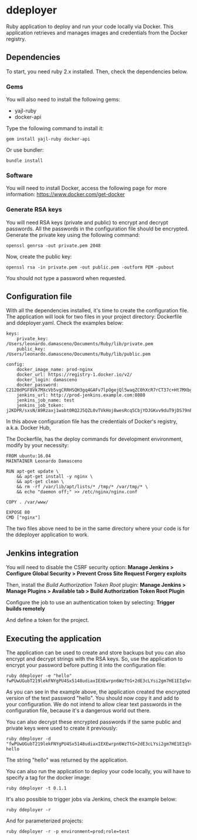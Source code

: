 
# ddeployer

Ruby application to deploy and run your code locally via Docker. This
application retrieves and manages images and credentials from the Docker registry.

## Dependencies

To start, you need ruby 2.x installed. Then, check the dependencies below.

### Gems

You will also need to install the following gems:

* yajl-ruby
* docker-api

Type the following command to install it:

```
gem install yajl-ruby docker-api
```

Or use bundler:

```
bundle install
```

### Software

You will need to install Docker, access the following page for more information:
https://www.docker.com/get-docker

### Generate RSA keys

You will need RSA keys (private and public) to encrypt and decrypt passwords.
All the passwords in the configuration file should be encrypted. Generate the
private key using the following command:

```
openssl genrsa -out private.pem 2048
```

Now, create the public key:

```
openssl rsa -in private.pem -out public.pem -outform PEM -pubout
```

You should not type a password when requested.

## Configuration file

With all the dependencies installed, it's time to create the configuration file.
The application will look for two files in your project directory: Dockerfile
and ddeployer.yaml. Check the examples below:

```
keys:
    private_key: /Users/leonardo.damasceno/Documents/Ruby/lib/private.pem
    public_key: /Users/leonardo.damasceno/Documents/Ruby/lib/public.pem

config:
    docker_image_name: prod-nginx
    docker_url: https://registry-1.docker.io/v2/
    docker_login: damasceno
    docker_password: C2120dPGF8Vk7MXcVb5vgCRRHSQH3gq4GAFv7lpOgejQl5waqZC0hXcR7rCT37c+Ht7MXbgD+pq4+ieoRl/mVx8PdpvBfd2Rk2c2PkJREZ1QKz5u1uHa/KIFI4yBvJk/KTWGIWOd8ibpOM3g9iUEPK7wnkcDLVwJ5VvcOOZhnnLzY8HwvIclEbtsKnHrGZDNvUQCzCKk0sXHEiZi8zkhtMBFgoDC+qZ1sUW8E6x2h8BpCZUnU03yRgu6yxXoe/w1pdeS5dhow3aWmlbay0kaHxNF32znTzN0m8LbuEgezv4q7DPxgp4oSLcsiEJytLGzN5sYAX3bypkwsGqCPD1UEE==
    jenkins_url: http://prod-jenkins.example.com:8080
    jenkins_job_name: test
    jenkins_job_token: j2KDPR/sxsN/A9Rzaxj1wabt0RQ2J5QZL0vTVkHoj8wesRcq5CbjYDJGKvv9duT9jDS79nPj/g23iINe7CPH4VBfJC6JboAtZp7/D2cXm+vxY+CgHJuv5yHBxROrIWF5H/YIuANEsBn4tGBZFkaAWMLsMeQT59najyUAh15fJX+d5OC/NI/dtM4czfBFloelGsC0fu7Pq7iMvClR5apdVfYG+YV6ZNVxbJw6Yejq8iqXPsnfgNEPCXY+49Yohoy8Qx2ix5es/vAQWSmWGtkkPwPS1P8JgY3xlSOVPmXVkqRYOlNfM1Tnc6CVr9YJvQZHT69xJlCt5sf93Ku1oTEgRQ==
```

In this above configuration file has the credentials of Docker's registry,
a.k.a. Docker Hub,

The Dockerfile, has the deploy commands for development environment, modify by your necessity:

```
FROM ubuntu:16.04
MAINTAINER Leonardo Damasceno

RUN apt-get update \
    && apt-get install -y nginx \
    && apt-get clean \
    && rm -rf /var/lib/apt/lists/* /tmp/* /var/tmp/* \
    && echo "daemon off;" >> /etc/nginx/nginx.conf

COPY . /var/www/

EXPOSE 80
CMD ["nginx"]
```

The two files above need to be in the same directory where your code is for the
ddeployer application to work.

## Jenkins integration

You will need to disable the CSRF security option:
**Manage Jenkins > Configure Global Security > Prevent Cross Site Request Forgery exploits**

Then, install the *Build Authorization Token Root* plugin:
**Manage Jenkins > Manage Plugins > Available tab > Build Authorization Token Root Plugin**

Configure the job to use an authentication token by selecting:
**Trigger builds remotely**

And define a token for the project.

## Executing the application

The application can be used to create and store backups but you can also encrypt
and decrypt strings with the RSA keys. So, use the application to encrypt your
password before putting it into the configuration file:

```
ruby ddeployer -e "hello"
fwPUwUGubT219lekFNYgPU4Sx5148udiaxIEXEwrpn6WzTtG+2dE3cLYsi2gm7HE1EIq5vxJ5bKuu77oGl6WVjSNgVew5CZ9BW2iR9YzIAcUvpB1P37CiBaizMtdQ4z5/rqNytybwf8ZhoOt2RGYznxKOPSR0ul1hl782JOwPzuLn+H+n2EO44//xq13fc1veS/1DhU+uQjZkjBre2Vq3a57roS24JAaJKywSGZ9T9GMUpQ2EjCuJ0YNi2euevHiFzltxRNI2RZQ/7F9pnHSoTakwgz5mIfN1kIsDmsu34HvOe18vCT8vswGSQ4xx7g6G3vza1mxG/Ctnj+j0KBvDg==
```

As you can see in the example above, the application created the encrypted
version of the text password "hello". You should now copy it and add to your
configuration. We do not intend to allow clear text passwords in the
configuration file, because it's a dangerous world out there.

You can also decrypt these encrypted passwords if the same public and private
keys were used to create it previously:

```
ruby ddeployer -d "fwPUwUGubT219lekFNYgPU4Sx5148udiaxIEXEwrpn6WzTtG+2dE3cLYsi2gm7HE1EIq5vxJ5bKuu77oGl6WVjSNgVew5CZ9BW2iR9YzIAcUvpB1P37CiBaizMtdQ4z5/rqNytybwf8ZhoOt2RGYznxKOPSR0ul1hl782JOwPzuLn+H+n2EO44//xq13fc1veS/1DhU+uQjZkjBre2Vq3a57roS24JAaJKywSGZ9T9GMUpQ2EjCuJ0YNi2euevHiFzltxRNI2RZQ/7F9pnHSoTakwgz5mIfN1kIsDmsu34HvOe18vCT8vswGSQ4xx7g6G3vza1mxG/Ctnj+j0KBvDg=="
hello
```

The string "hello" was returned by the application.

You can also run the application to deploy your code locally, you will have
to specify a tag for the docker image:

```
ruby ddeployer -t 0.1.1
```

It's also possible to trigger jobs via Jenkins, check the example below:

```
ruby ddeployer -r
```

And for parameterized projects:

```
ruby ddeployer -r -p environment=prod;role=test
```
